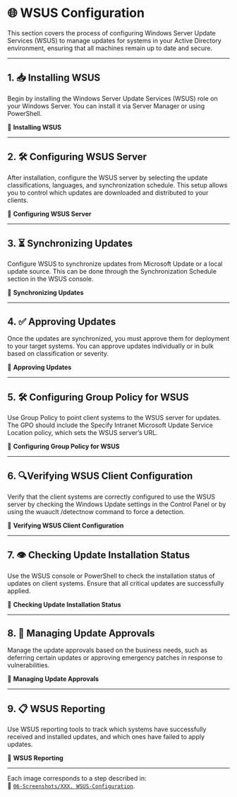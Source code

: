 # 🌐 WSUS Configuration

This section covers the process of configuring Windows Server Update Services (WSUS) to manage updates for systems in your Active Directory environment, ensuring that all machines remain up to date and secure.

---

## 1. 📥 Installing WSUS

Begin by installing the Windows Server Update Services (WSUS) role on your Windows Server. You can install it via Server Manager or using PowerShell.

📸 **Installing WSUS**

---

## 2. 🛠️ Configuring WSUS Server

After installation, configure the WSUS server by selecting the update classifications, languages, and synchronization schedule. This setup allows you to control which updates are downloaded and distributed to your clients.

📸 **Configuring WSUS Server**

---

## 3. ⏳ Synchronizing Updates

Configure WSUS to synchronize updates from Microsoft Update or a local update source. This can be done through the Synchronization Schedule section in the WSUS console.

📸 **Synchronizing Updates**

---

## 4. ✅ Approving Updates

Once the updates are synchronized, you must approve them for deployment to your target systems. You can approve updates individually or in bulk based on classification or severity.

📸 **Approving Updates**

---

## 5. 🛠️ Configuring Group Policy for WSUS

Use Group Policy to point client systems to the WSUS server for updates. The GPO should include the Specify Intranet Microsoft Update Service Location policy, which sets the WSUS server’s URL.

📸 **Configuring Group Policy for WSUS**

---

## 6. 🔍Verifying WSUS Client Configuration

Verify that the client systems are correctly configured to use the WSUS server by checking the Windows Update settings in the Control Panel or by using the wuauclt /detectnow command to force a detection.

📸 **Verifying WSUS Client Configuration**

---

## 7. 👁️ Checking Update Installation Status

Use the WSUS console or PowerShell to check the installation status of updates on client systems. Ensure that all critical updates are successfully applied.

📸 **Checking Update Installation Status**

---

## 8. 📝 Managing Update Approvals

Manage the update approvals based on the business needs, such as deferring certain updates or approving emergency patches in response to vulnerabilities.

📸 **Managing Update Approvals**

---

## 9. 📋 WSUS Reporting

Use WSUS reporting tools to track which systems have successfully received and installed updates, and which ones have failed to apply updates.

📸 **WSUS Reporting**

---

Each image corresponds to a step described in: <br /> 
📂 [`06-Screenshots/XXX. WSUS-Configuration`](https://github.com/Hugh-Kumbi/Hugh-Kumbi-Active-Directory-Lab/blob/main/09-Infrastructure-Protection/IV.%20WSUS-Configuration.md).

